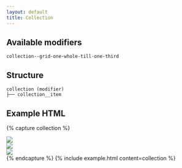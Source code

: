 ```yaml
---
layout: default
title: Collection
---
```


## Available modifiers
```
collection--grid-one-whole-till-one-third
```

## Structure
```
collection (modifier)
├── collection__item
```

## Example HTML
{% capture collection %}
	<div class="collection collection--grid-one-whole-till-one-third">
		<div class="collection__item">
			<img src="{{ '/images/placeholder-wide-480w.jpg' | relative_url }}">
		</div>
		<div class="collection__item">
			<img src="{{ '/images/placeholder-wide-480w.jpg' | relative_url }}">
		</div>
		<div class="collection__item">
			<img src="{{ '/images/placeholder-wide-480w.jpg' | relative_url }}">
		</div>
	</div>
{% endcapture %}
{% include example.html
	content=collection
%}